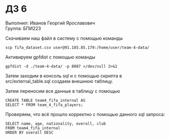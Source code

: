 # ДЗ 6

Выполнил: Иванов Георгий Ярославович \
Группа: БПИ223

Скачиваем наш файл в систему с помощью команды 
``` 
scp fifa_dataset.csv user@91.185.85.179:/home/user/team-4-data/
```

Активируем gpfdist с помощью команды 
```
gpfdist -d ./team-4-data/ -p 8087 >/dev/null 2>&1
```

Затем заходим в консоль sql и с помощью скрипта в src/external_table.sql создаем внешнюю таблицу. 

Затем переносим все данные в таблицу с помощью 
``` 
CREATE TABLE team4_fifa_internal AS 
SELECT * FROM team_4_fifa_players;
```

Проверяем, что всё прошло корректно с помощью данного sql запроса: 
``` 
SELECT name, age, nationality, overall, club 
FROM team4_fifa_internal 
ORDER BY overall DESC 
```